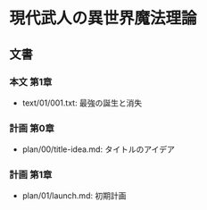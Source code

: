# 現代武人の異世界魔法理論
## 文書
### 本文 第1章
- text/01/001.txt: 最強の誕生と消失


### 計画 第0章
- plan/00/title-idea.md: タイトルのアイデア


### 計画 第1章
- plan/01/launch.md: 初期計画

